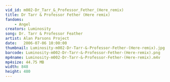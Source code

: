 ```yaml
---
vid_id: m002-Dr_Tarr_&_Professor_Fether_(Here_remix)
title: Dr Tarr & Professor Fether (Here remix)
fandoms:
    - Angel
creators: Luminosity
song: Dr. Tarr & Professor Feather
artist: Alan Parsons Project
date:   2006-07-06 10:00:00
thumbnail: Luminosity-m002-Dr-Tarr-&-Professor-Fether-(Here-remix).jpg
barcode: Luminosity-m002-Dr-Tarr-&-Professor-Fether-(Here-remix).png
mp4name: Luminosity-m002-Dr-Tarr-&-Professor-Fether-(Here-remix).m4v
mp4size: 44.75 MB
width: 848
height: 480
---
```



  
